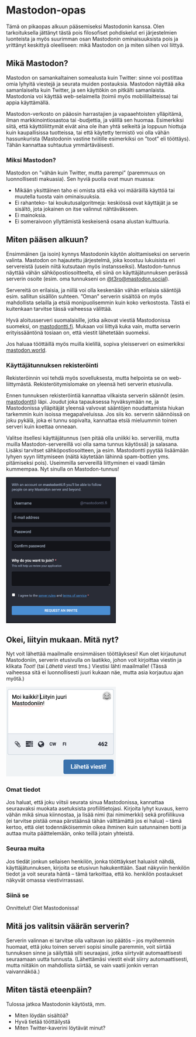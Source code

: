 # Mastodon-opas

Tämä on pikaopas alkuun pääsemiseksi Mastodonin kanssa. Olen tarkoituksella jättänyt tästä pois filosofiset pohdiskelut eri järjestelmien luonteista ja myös suurimman osan Mastodonin ominaisuuksista pois ja yrittänyt keskittyä oleelliseen: mikä Mastodon on ja miten siihen voi liittyä.

## Mikä Mastodon?

Mastodon on samankaltainen somealusta kuin Twitter: sinne voi postittaa omia lyhyitä viestejä ja seurata muiden postauksia. Mastodon näyttää aika samanlaiselta kuin Twitter, ja sen käyttökin on pitkälti samanlaista. Mastodonia voi käyttää web-selaimella (toimii myös mobiililaitteissa) tai appia käyttämällä.

Mastodon-verkosto on pääosin harrastajien ja vapaaehtoisten ylläpitämä, ilman markkinointiosastoa tai ‑budjettia, ja välillä sen huomaa. Esimerkiksi siitä, että käyttöliittymät eivät aina ole ihan yhtä selkeitä ja loppuun hiottuja kuin kaupallisissa tuotteissa, tai että käytetty termistö voi olla vähän hassunkurista (Mastodonin vastine tviitille esimerkiksi on ”toot” eli tööttäys). Tähän kannattaa suhtautua ymmärtäväisesti.

### Miksi Mastodon?

Mastodon on ”vähän kuin Twitter, mutta parempi” (paremmuus on luonnollisesti makuasia). Sen hyviä puolia ovat muun muassa:

- Mikään yksittäinen taho ei omista sitä eikä voi määräillä käyttöä tai muutella tuosta vain ominaisuuksia.
- Ei rahanteko- tai koukutusalgoritmeja: keskiössä ovat käyttäjät ja se sisältö, jota jokainen on itse valinnut nähtäväkseen.
- Ei mainoksia.
- Ei someraivoon yllyttämistä keskeisenä osana alustan kulttuuria.

## Miten pääsen alkuun?

Ensimmäinen (ja isoin) kynnys Mastodonin käytön aloittamiseksi on serverin valinta. Mastodon on hajautettu järjestelmä, joka koostuu lukuisista eri servereistä (usein niitä kutsutaan myös instansseiksi). Mastodon-tunnus näyttää vähän sähköpostiosoitteelta, eli siinä on käyttäjätunnuksen perässä serverin osoite (esim. oma tunnukseni on [@t3ro@mastodon.social](https://mastodon.social/@t3ro)).

Servereitä on erilaisia, ja niillä voi olla keskenään vähän erilaisia sääntöjä esim. sallitun sisällön suhteen. ”Oman” serverin sisältöä on myös mahdollista selailla ja etsiä monipuolisemmin kuin koko verkostosta. Tästä ei kuitenkaan tarvitse tässä vaiheessa välittää.

Hyvä aloitusserveri suomalaisille, jotka aikovat viestiä Mastodonissa suomeksi, on [mastodontti.fi](https://mastodontti.fi/about). Mukaan voi liittyä kuka vain, mutta serverin erityissääntönä tosiaan on, että viestit lähetetään suomeksi.

Jos haluaa tööttäillä myös muilla kielillä, sopiva yleisserveri on esimerkiksi [mastodon.world](https://mastodon.world/about).

### Käyttäjätunnuksen rekisteröinti

Rekisteröinnin voi tehdä myös sovelluksesta, mutta helpointa se on web-liittymästä. Rekisteröitymislomake on yleensä heti serverin etusivulla.

Ennen tunnuksen rekisteröintiä kannattaa vilkaista serverin säännöt (esim. [mastodontti](https://mastodontti.fi/about/more)) läpi. Joudut joka tapauksessa hyväksymään ne, ja Mastodonissa ylläpitäjät yleensä valvovat sääntöjen noudattamista hiukan tarkemmin kuin isoissa megapalveluissa. Jos siis ko. serverin säännöissä on joku pykälä, joka ei tunnu sopivalta, kannattaa etsiä mieluummin toinen serveri kuin koettaa onneaan.

Valitse itsellesi käyttäjätunnus (sen pitää olla uniikki ko. serverillä, mutta muilla Mastodon-servereillä voi olla sama tunnus käytössä) ja salasana. Lisäksi tarvitset sähköpostiosoitteen, ja esim. Mastodontti pyytää lisäämään lyhyen syyn liittymiseen (näitä käytetään lähinnä spam-bottien yms. pitämiseksi pois). Useimmilla servereillä liittyminen ei vaadi tämän kummempaa. Nyt sinulla on Mastodon-tunnus!

<a href="img/mastodontti_tunnuksen_luonti.png">
  <img src="img/mastodontti_tunnuksen_luonti.png" width="300px" alt="Lomake uuden tunnuksen luomiseen">
</a>

## Okei, liityin mukaan. Mitä nyt?

Nyt voit lähettää maailmalle ensimmäisen tööttäyksesi! Kun olet kirjautunut Mastodoniin, serverin etusivulla on laatikko, johon voit kirjoittaa viestin ja klikata _Toot!_ (tai _Lähetä viesti_ tms.) Viestisi lähti maailmalle! (Tässä vaiheessa sitä ei luonnollisesti juuri kukaan näe, mutta asia korjautuu ajan myötä.)

<a href="img/mastodon_ensimmainen_viesti.png">
  <img src="img/mastodon_ensimmainen_viesti.png" width="300px" alt="Lomake tööttäyksen lähetykseen">
</a>

### Omat tiedot

Jos haluat, että joku viitsii seurata sinua Mastodonissa, kannattaa seuraavaksi muokata asetuksista profiilitietojasi. Kirjoita lyhyt kuvaus, kerro vähän mikä sinua kiinnostaa, ja lisää nimi (tai nimimerkki) sekä profiilikuva (ei tarvitse pistää omaa pärstäänsä tähän välttämättä jos ei halua) – tämä kertoo, että olet todennäköisemmin oikea ihminen kuin satunnainen botti ja auttaa muita päättelemään, onko teillä jotain yhteistä.

### Seuraa muita

Jos tiedät jonkun sellaisen henkilön, jonka tööttäykset haluaisit nähdä, käyttäjätunnuksen, kirjoita se etusivun hakukenttään. Saat näkyviin henkilön tiedot ja voit seurata häntä – tämä tarkoittaa, että ko. henkilön postaukset näkyvät omassa viestivirrassasi.

### Siinä se

Onnittelut! Olet Mastodonissa!

## Mitä jos valitsin väärän serverin?

Serverin valinnan ei tarvitse olla valtavan iso päätös – jos myöhemmin huomaat, että joku toinen serveri sopisi sinulle paremmin, voit siirtää tunnuksen sinne ja säilyttää silti seuraajasi, jotka siirtyvät automaattisesti seuraamaan uutta tunnusta. (Lähettämäsi viestit eivät siirry automaattisesti, mutta niitäkin on mahdollista siirtää, se vain vaatii jonkin verran vaivannäköä.)

## Miten tästä eteenpäin?

Tulossa jatkoa Mastodonin käytöstä, mm.

- Miten löydän sisältöä?
- Hyvä tietää tööttäilystä
- Miten Twitter-kaverini löytävät minut?
